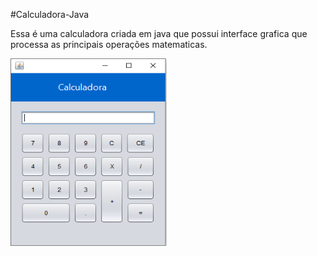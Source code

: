 #Calculadora-Java

Essa é uma calculadora criada em java que possui interface grafica que processa as principais operações matematicas.

<img width= 250 height= 300 src="https://github.com/eduardolima002/Calculadora-java/blob/main/img/Cap1.PNG">

